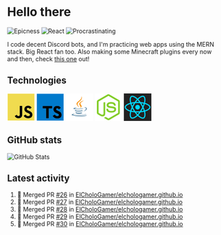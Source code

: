 # Hello there

![Epicness](https://img.shields.io/badge/Epicness-69%25-brightgreen)
![React](https://img.shields.io/badge/React-good-blue)
![Procrastinating](https://img.shields.io/badge/Procrastinating-always-red)

I code decent Discord bots, and I'm practicing web apps using the MERN stack. Big React fan too.
Also making some Minecraft plugins every now and then, check [this one][userlogin] out!

## Technologies

![JavaScript][javascript] ![TypeScript][typescript] ![Java][java] ![Node.js][node] ![React][react]

## GitHub stats

![GitHub Stats](https://github-readme-stats.vercel.app/api?username=ElCholoGamer&theme=tokyonight)

[userlogin]: https://www.spigotmc.org/resources/userlogin.80669/
[javascript]: https://raw.githubusercontent.com/ElCholoGamer/ElCholoGamer/master/icons/javascript.png
[typescript]: https://raw.githubusercontent.com/ElCholoGamer/ElCholoGamer/master/icons/typescript.png
[java]: https://raw.githubusercontent.com/ElCholoGamer/ElCholoGamer/master/icons/java.png
[node]: https://raw.githubusercontent.com/ElCholoGamer/ElCholoGamer/master/icons/node.png
[react]: https://raw.githubusercontent.com/ElCholoGamer/ElCholoGamer/master/icons/react.png

## Latest activity

<!--START_SECTION:activity-->
1. 🎉 Merged PR [#26](https://github.com/ElCholoGamer/elchologamer.github.io/pull/26) in [ElCholoGamer/elchologamer.github.io](https://github.com/ElCholoGamer/elchologamer.github.io)
2. 🎉 Merged PR [#27](https://github.com/ElCholoGamer/elchologamer.github.io/pull/27) in [ElCholoGamer/elchologamer.github.io](https://github.com/ElCholoGamer/elchologamer.github.io)
3. 🎉 Merged PR [#28](https://github.com/ElCholoGamer/elchologamer.github.io/pull/28) in [ElCholoGamer/elchologamer.github.io](https://github.com/ElCholoGamer/elchologamer.github.io)
4. 🎉 Merged PR [#29](https://github.com/ElCholoGamer/elchologamer.github.io/pull/29) in [ElCholoGamer/elchologamer.github.io](https://github.com/ElCholoGamer/elchologamer.github.io)
5. 🎉 Merged PR [#30](https://github.com/ElCholoGamer/elchologamer.github.io/pull/30) in [ElCholoGamer/elchologamer.github.io](https://github.com/ElCholoGamer/elchologamer.github.io)
<!--END_SECTION:activity-->
